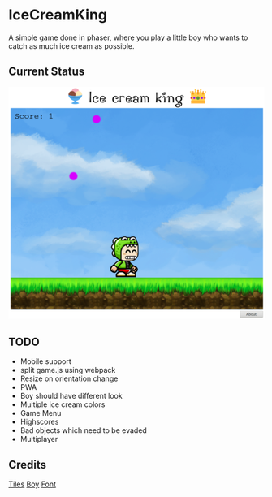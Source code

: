 # IceCreamKing
A simple game done in phaser, where you play a little boy who wants to catch as much ice cream as possible.

## Current Status
![current status](status.png)

## TODO

* Mobile support
* split game.js using webpack
* Resize on orientation change
* PWA
* Boy should have different look
* Multiple ice cream colors
* Game Menu
* Highscores
* Bad objects which need to be evaded
* Multiplayer

## Credits
[Tiles](http://www.ludicarts.com/free-game-platform-tileset/)
[Boy](https://opengameart.org/content/bevouliin-free-game-sprites-crocodile-mascot-running-and-jumping-boy-game-character)
[Font](https://www.dafont.com/de/action-jackson.font?l[]=10&l[]=1)
